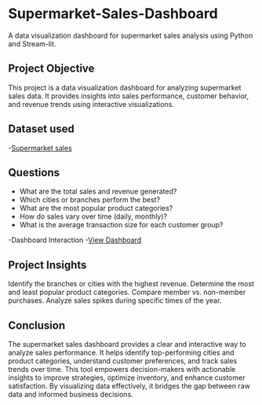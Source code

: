 # Supermarket-Sales-Dashboard
A data visualization dashboard for supermarket sales analysis using Python and Stream-lit.

## Project Objective
This project is a data visualization dashboard for analyzing supermarket sales data. 
It provides insights into sales performance, customer behavior, and revenue trends using interactive visualizations.

## Dataset used
-<a href="https://github.com/shrutikadam08/Supermarket-Sales-Dashboard/blob/main/sales.csv">Supermarket sales</a>

## Questions 
- What are the total sales and revenue generated?
- Which cities or branches perform the best?
- What are the most popular product categories?
- How do sales vary over time (daily, monthly)?
- What is the average transaction size for each customer group?
  
-Dashboard Interaction -<a href="https://github.com/shrutikadam08/Supermarket-Sales-Dashboard/blob/main/sales.mp4">View Dashboard</a>

## Project Insights
Identify the branches or cities with the highest revenue.
Determine the most and least popular product categories.
Compare member vs. non-member purchases.
Analyze sales spikes during specific times of the year.

## Conclusion
The supermarket sales dashboard provides a clear and interactive way to analyze sales performance. It helps identify top-performing cities and product categories, understand customer preferences, and track sales trends over time. This tool empowers decision-makers with actionable insights to improve strategies, optimize inventory, and enhance customer satisfaction. By visualizing data effectively, it bridges the gap between raw data and informed business decisions.

